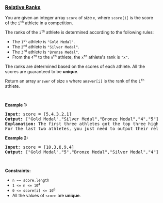 ### [Relative Ranks](https://leetcode.com/problems/relative-ranks)

<p>You are given an integer array <code>score</code> of size <code>n</code>, where <code>score[i]</code> is the score of the <code>i<sup>th</sup></code> athlete in a competition.</p>

<p>The ranks of the <code>i<sup>th</sup></code> athlete is determined according to the following rules:</p>

<ul>
	<li>The <code>1<sup>st</sup></code> athlete is <code>&quot;Gold Medal&quot;</code>.</li>
	<li>The <code>2<sup>nd</sup></code> athlete is <code>&quot;Silver Medal&quot;</code>.</li>
	<li>The <code>3<sup>rd</sup></code> athlete is <code>&quot;Bronze Medal&quot;</code>.</li>
	<li>From the <code>4<sup>th</sup></code> to the <code>n<sup>th</sup></code> athlete, the <code>x<sup>th</sup></code> athlete&#39;s rank is <code>&quot;x&quot;</code>.</li>
</ul>

<p>The ranks are determined based on the scores of each athlete. All the scores are guaranteed to be <strong>unique</strong>.</p>

<p>Return an array <code>answer</code> of size <code>n</code> where <code>answer[i]</code> is the rank of the <code>i<sup>th</sup></code> athlete.</p>

<p>&nbsp;</p>
<p><strong>Example 1:</strong></p>

<pre>
<strong>Input:</strong> score = [5,4,3,2,1]
<strong>Output:</strong> [&quot;Gold Medal&quot;,&quot;Silver Medal&quot;,&quot;Bronze Medal&quot;,&quot;4&quot;,&quot;5&quot;]
<strong>Explanation:</strong> The first three athletes got the top three highest scores, so they got &quot;Gold Medal&quot;, &quot;Silver Medal&quot; and &quot;Bronze Medal&quot;. 
For the last two athletes, you just need to output their relative ranks according to their scores.</pre>

<p><strong>Example 2:</strong></p>

<pre>
<strong>Input:</strong> score = [10,3,8,9,4]
<strong>Output:</strong> [&quot;Gold Medal&quot;,&quot;5&quot;,&quot;Bronze Medal&quot;,&quot;Silver Medal&quot;,&quot;4&quot;]
</pre>

<p>&nbsp;</p>
<p><strong>Constraints:</strong></p>

<ul>
	<li><code>n == score.length</code></li>
	<li><code>1 &lt;= n &lt;= 10<sup>4</sup></code></li>
	<li><code>0 &lt;= score[i] &lt;= 10<sup>6</sup></code></li>
	<li>All the values of <code>score</code> are <strong>unique</strong>.</li>
</ul>
